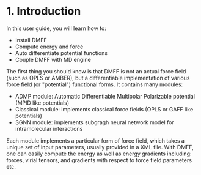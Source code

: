 # 1. Introduction

In this user guide, you will learn how to:

- Install DMFF
- Compute energy and force
- Auto differentiate potential functions
- Couple DMFF with MD engine

The first thing you should know is that DMFF is not an actual force field (such as OPLS or AMBER), but a differentiable implementation of various force field (or "potential") functional forms. It contains many modules:

- ADMP module: Automatic Differentiable Multipolar Polarizable potential (MPID like potentials)
- Classical module: implements classical force fields (OPLS or GAFF like potentials)
- SGNN module: implements subgragh neural network model for intramolecular interactions

Each module implements a particular form of force field, which takes a unique set of input parameters, usually provided in a XML file. With DMFF, one can easily compute the energy as well as energy gradients including: forces, virial tensors, and gradients with respect to force field parameters etc.

